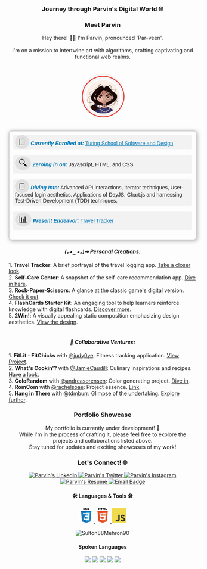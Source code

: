 <h3 align="center"> Journey through Parvin's Digital World 🌐</h3>
<h3 align="center">Meet Parvin</h3> 
<p align="center">
  Hey there! 👋🏼 I'm Parvin, pronounced 'Par-veen'.  <br> <br> I'm on a mission to intertwine art with algorithms, crafting captivating and functional web realms.
  <br> <br>
<img src="https://github.com/Sulton88Mehron90/Rock-Paper-Scissors/blob/main/src/parvin.png" alt="Parvin's Image" width="120" align="center" style="margin: 20px; border-radius: 50%;">
</p>
<p align="center">

  <div style="font-family: Arial, sans-serif; padding: 10px; border: 2px solid #d1d1d1; border-radius: 8px; box-shadow: 2px 2px 12px #aaa;">
  <div style="padding: 5px; background-color: #f2f2f2; border-radius: 4px; margin-bottom: 15px;">
    <span style="background-color: #e0e0e0; padding: 5px 10px; border-radius: 50%; font-size: 24px;">🌱</span>
    <i style="color: #0077b6;"><b>Currently Enrolled at:</b></i> 
    <a href="https://turing.io/" target="_blank" rel="noreferrer" style="color: #0077b6; text-decoration: underline;">Turing School of Software and Design</a>
  </div>
  
  <div style="padding: 5px; background-color: #f2f2f2; border-radius: 4px; margin-bottom: 15px;">
    <span style="background-color: #e0e0e0; padding: 5px 10px; border-radius: 50%; font-size: 24px;">🔍</span>
    <i style="color: #0077b6;"><b>Zeroing in on:</b></i> Javascript, HTML, and CSS
  </div>
  
  <div style="padding: 5px; background-color: #f2f2f2; border-radius: 4px; margin-bottom: 15px;">
    <span style="background-color: #e0e0e0; padding: 5px 10px; border-radius: 50%; font-size: 24px;">📕</span>
    <i style="color: #0077b6;"><b>Diving Into:</b></i> Advanced API interactions, Iterator techniques, User-focused login aesthetics, Applications of DayJS, Chart.js and harnessing Test-Driven Development (TDD) techniques.
  </div>
  
  <div style="padding: 5px; background-color: #f2f2f2; border-radius: 4px; margin-bottom: 15px;">
    <span style="background-color: #e0e0e0; padding: 5px 10px; border-radius: 50%; font-size: 24px;">📊</span>
    <i style="color: #0077b6;"><b>Present Endeavor:</b></i> 
    <a href="https://sulton88mehron90.github.io/travel-tracker/" target="_blank" rel="noreferrer" style="color: #0077b6; text-decoration: underline;">Travel Tracker</a>
  </div>
</div>

<p align="center">
  <h4 align="center"><i> (｡◕‿◕｡)➜ Personal Creations:</i></h4>
  1. <strong>Travel Tracker</strong>: A brief portrayal of the travel logging app. 
     <a href="https://github.com/Sulton88Mehron90/travel-tracker" target="_blank" rel="noreferrer">Take a closer look</a>.<br>
  2. <strong>Self-Care Center</strong>: A snapshot of the self-care recommendation app. 
     <a href="https://github.com/Sulton88Mehron90/self-care-center" target="_blank" rel="noreferrer">Dive in here</a>.<br>
  3. <strong>Rock-Paper-Scissors</strong>: A glance at the classic game's digital version. 
     <a href="https://github.com/Sulton88Mehron90/Rock-Paper-Scissors" target="_blank" rel="noreferrer">Check it out</a>.<br>
  4. <strong>FlashCards Starter Kit</strong>: An engaging tool to help learners reinforce knowledge with digital flashcards. 
     <a href="https://github.com/Sulton88Mehron90/flashCards-starter-kit" target="_blank" rel="noreferrer">Discover more</a>.<br>
  5. <strong>2Win!</strong>: A visually appealing static composition emphasizing design aesthetics. 
     <a href="https://github.com/Sulton88Mehron90/static-comp" target="_blank" rel="noreferrer">View the design</a>.<br>
  <br>
</p>

<h4 align="center"><i>🤝 Collaborative Ventures:</i></h4>
  1. <strong>FitLit - FitChicks</strong> with <a href="https://github.com/judy0ye/fitlit-group-project-jy-jm-p" target="_blank" rel="noreferrer">@judy0ye</a>: 
     Fitness tracking application. <a href="https://github.com/judy0ye/fitlit-group-project-jy-jm-ps" target="_blank" rel="noreferrer">View Project</a>.<br>
  2. <strong>What's Cookin'?</strong> with <a href="https://github.com/JamieCaudill/whats-cookin-group-project" target="_blank" rel="noreferrer">@JamieCaudill</a>: 
     Culinary inspirations and recipes. <a href="https://github.com/JamieCaudill/whats-cookin-group-project" target="_blank" rel="noreferrer">Have a look</a>.<br>
  3. <strong>ColoRandom</strong> with <a href="https://github.com/andreasorensen/coloRandom-Team-Project" target="_blank" rel="noreferrer">@andreasorensen</a>: 
     Color generating project. <a href="https://github.com/andreasorensen/coloRandom-Team-Project" target="_blank" rel="noreferrer">Dive in</a>.<br>
  4. <strong>RomCom</strong> with <a href="https://github.com/rachelsoae/RomCom-Covers" target="_blank" rel="noreferrer">@rachelsoae</a>: 
     Project essence. <a href="https://github.com/rachelsoae/RomCom-Covers" target="_blank" rel="noreferrer">Link</a>.<br>
  5. <strong>Hang in There</strong> with <a href="https://github.com/tdmburr/hang-in-there" target="_blank" rel="noreferrer">@tdmburr</a>: 
     Glimpse of the undertaking. <a href="https://github.com/tdmburr/hang-in-there" target="_blank" rel="noreferrer">Explore further</a>.<br>
</p>

<p align="center">
  <h3 align="center">Portfolio Showcase</h3>
<p align="center">
  My portfolio is currently under development! 🚧
  <br>
  While I'm in the process of crafting it, please feel free to explore the projects and collaborations listed above.
  <br>
  Stay tuned for updates and exciting showcases of my work!
</p>

<h3 align="center">Let's Connect! 🌐</h3>
<p align="center">
<a href="https://www.linkedin.com/in/parvin-sattorova-edwards-357526b3/" target="_blank" rel="noreferrer">
    <img src="https://img.shields.io/badge/-LinkedIn-0077B5?style=flat&logo=LinkedIn&logoColor=white" alt="Parvin's LinkedIn">
</a>
<a href="https://twitter.com/your_username" target="_blank" rel="noreferrer">
    <img src="https://img.shields.io/badge/-Twitter-1DA1F2?style=flat&logo=Twitter&logoColor=white" alt="Parvin's Twitter">
</a>
<a href="https://www.instagram.com/sulimesho/" target="_blank" rel="noreferrer">
    <img src="https://img.shields.io/badge/-Instagram-E4405F?style=flat&logo=Instagram&logoColor=white" alt="Parvin's Instagram">
</a>

 <a href="https://github.com/Sulton88Mehron90/travel-tracker/blob/main/src/images/ParvinASattorova-Resume-2023.docx" target="_blank" rel="noreferrer">
    <img src="https://img.shields.io/badge/📄_Resume-Green?style=flat" alt="Parvin's Resume">
</a>
<a href="mailto:nanajon66@gmail.com">
    <img src="https://img.shields.io/badge/Email-Contact Me-green?style=flat&logo=microsoft-outlook" alt="Email Badge">
</a>
</p>

<h4 align="center">🛠️ Languages & Tools 🛠️</h4>
<p align="center">
  <a href="https://www.w3schools.com/css/" target="_blank" rel="noreferrer">
    <img src="https://raw.githubusercontent.com/devicons/devicon/master/icons/css3/css3-original-wordmark.svg" alt="css3" width="40" height="40"/>
  </a>
  <a href="https://www.w3.org/html/" target="_blank" rel="noreferrer">
    <img src="https://raw.githubusercontent.com/devicons/devicon/master/icons/html5/html5-original-wordmark.svg" alt="html5" width="40" height="40"/>
  </a>
  <a href="https://developer.mozilla.org/en-US/docs/Web/JavaScript" target="_blank" rel="noreferrer">
    <img src="https://raw.githubusercontent.com/devicons/devicon/master/icons/javascript/javascript-original.svg" alt="javascript" width="40" height="40"/>
  </a>
</p>

</p>
<p align="center">
  <img align="center" src="https://github-readme-stats.vercel.app/api/top-langs?username=Sulton88Mehron90&show_icons=true&locale=en&layout=compact&theme=blue-green" alt="Sulton88Mehron90" />

  <h4 align="center"> Spoken Languages<br>
</h4>
<p align="center">
  <img src="https://img.shields.io/badge/English-%230000FF.svg?&style=for-the-badge&logo=&logoColor=white"/>
  <img src="https://img.shields.io/badge/Tojiki-%23FF0000.svg?&style=for-the-badge&logo=&logoColor=white"/>
  <img src="https://img.shields.io/badge/Pomiri-%2300FF00.svg?&style=for-the-badge&logo=&logoColor=white"/>
  <img src="https://img.shields.io/badge/Farsi-%2340E0D0.svg?&style=for-the-badge&logo=&logoColor=white"/>
  <img src="https://img.shields.io/badge/Russian-%23DE8F05.svg?&style=for-the-badge&logo=&logoColor=white"/>

<!--
# Sulton88Mehron90.github.io

<h3 align="center">Welcome to My Digital Adventure 🌐 </h3> 
<h3 align="center">About Me </h3>

<p align="center">
  Hello 👋🏼 ! I'm Parvin, pronounced 'Par-veen'.
    I am on the journey 🌱 of becoming a Front-end Developer at the intersection of design and functionality, committed to making the web both beautiful and intuitive. I know I am repeating myself.
  <br>
  <img src="https://github.com/Sulton88Mehron90/Rock-Paper-Scissors/blob/main/src/parvin.jpg" alt="Parvin's Image" width="120" align="center" style="margin: 20px; border-radius: 50%;">
</p>
Embarking on a transformative journey, aspiring to become a Front-end Developer — where art meets algorithms.<br> Committed to sculpting a web space that's visually captivating and functionally seamless.

<p align="center">
  If you've landed here and decided to delve deeper, you're on a voyage through my digital realm. 🚁 <br>
  Gratitude for navigating my creations!
</p>
  (｡◕‿◕｡)➜ <i>Individual Feats:</i><br>
<h3 align="center">🔧 Projects & Collaborations 🔧</h3>
  <img align="center" src="https://github-readme-stats.vercel.app/api/top-langs?username=Sulton88Mehron90&show_icons=true&locale=en&layout=compact" alt="Sulton88Mehron90" />
</p>


  <span style="font-size: 20px; padding: 5px 10px; background-color: #e0e0e0; border-radius: 4px;">English</span>
  <span style="font-size: 20px; padding: 5px 10px; background-color: #e0e0e0; border-radius: 4px;">Pomiri</span>
  <span style="font-size: 20px; padding: 5px 10px; background-color: #e0e0e0; border-radius: 4px;">Tojiki</span>
  <span style="font-size: 20px; padding: 5px 10px; background-color: #e0e0e0; border-radius: 4px;">Farsi</span>
  <span style="font-size: 20px; padding: 5px 10px; background-color: #e0e0e0; border-radius: 4px;">Russian</span>


Here are some ideas to get you started:
- 🔭 I’m currently working on ...
- 🌱 I’m currently learning ...
- 👯 I’m looking to collaborate on ...
- 🤔 I’m looking for help with ...
- 💬 Ask me about ...
- 📫 How to reach me: ...
- 😄 Pronouns: ...
- ⚡ Fun fact: ...
- 👀 Check out my latest project:
- 📫 How to reach me: 
  💌 nanajon66@gmail.com
- 💬 **Ask me about:** [🚧 Under Construction 🚧]
🔧⚙️🚀
📚 🏫🛜📝📚
👷🏼‍♀️⚙️📈
📿 🧿 Hello! 🇺🇸 Салом! 🇹🇯 سلام 🇮🇷 Здравствуйте 🇷🇺
🌐
🌏🌐🌌
📡💻🌐
I love math! ❤️🏫📚📐📏  📚📙📖 🇺🇸 🔭 📈📊📉
📧
(｡◕‿◕｡)➜ ( ͡👁️ ͜ʖ ͡👁️)✌ (･_･”)/＼(･_･”)
Fight fight fight! 🤜✊🤛👊 🤝 🤛🏼 👋 🤝🏼
Салом!🇹🇯
<img src= "https://media.giphy.com/media/jbjnnBBzgiZ7VIBP4G/giphy.gif" alt="gif" height=40% width=40%>
-->
